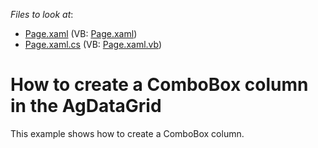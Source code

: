 <!-- default file list -->
*Files to look at*:

* [Page.xaml](./CS/Page.xaml) (VB: [Page.xaml](./VB/Page.xaml))
* [Page.xaml.cs](./CS/Page.xaml.cs) (VB: [Page.xaml.vb](./VB/Page.xaml.vb))
<!-- default file list end -->
# How to create a ComboBox column in the AgDataGrid


<p>This example shows how to create a ComboBox column.</p>

<br/>


